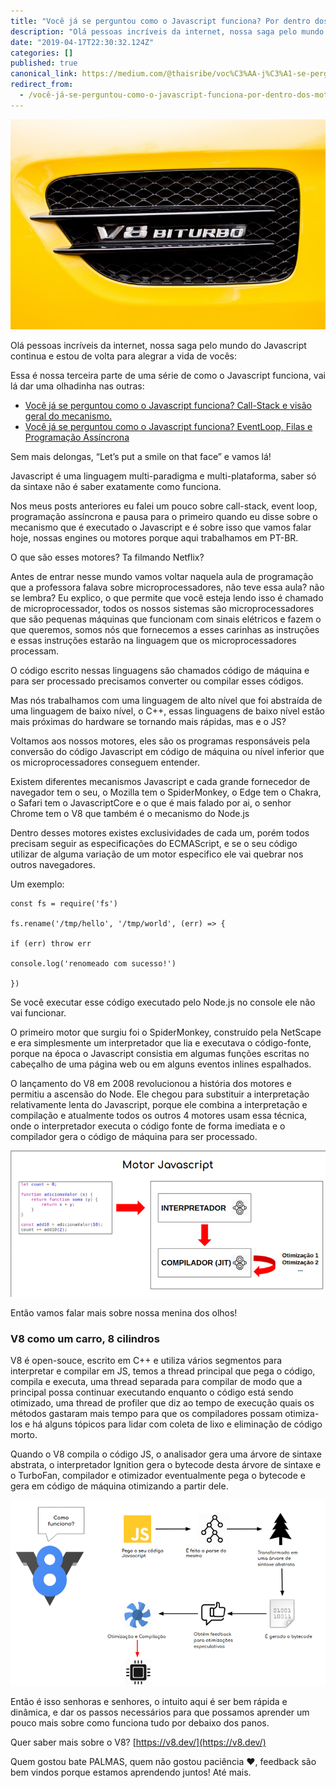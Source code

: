 ```yaml
---
title: "Você já se perguntou como o Javascript funciona? Por dentro dos motores + V8 a menina dos olhos."
description: "Olá pessoas incríveis da internet, nossa saga pelo mundo do Javascript continua e estou de volta para alegrar a vida de vocês:"
date: "2019-04-17T22:30:32.124Z"
categories: []
published: true
canonical_link: https://medium.com/@thaisribe/voc%C3%AA-j%C3%A1-se-perguntou-como-o-javascript-funciona-por-dentro-dos-motores-v8-a-menina-dos-olhos-e78de46c7a50
redirect_from:
  - /você-já-se-perguntou-como-o-javascript-funciona-por-dentro-dos-motores-v8-a-menina-dos-olhos-e78de46c7a50
---
```


![Photo by [GHAITH ALSIRAWAN](https://unsplash.com/@g_sirawan?utm_source=medium&utm_medium=referral) on [Unsplash](https://unsplash.com?utm_source=medium&utm_medium=referral)](./asset-1)

Olá pessoas incríveis da internet, nossa saga pelo mundo do Javascript continua e estou de volta para alegrar a vida de vocês:

Essa é nossa terceira parte de uma série de como o Javascript funciona, vai lá dar uma olhadinha nas outras:

-   [Você já se perguntou como o Javascript funciona? Call-Stack e visão geral do mecanismo.](https://medium.com/pequenos-passos-de-m%C3%A3os-dadas-comigo/voc%C3%AA-j%C3%A1-se-perguntou-como-o-javascript-funciona-call-stack-e-vis%C3%A3o-geral-do-mecanismo-c2b933f04b21)
-   [Você já se perguntou como o Javascript funciona? EventLoop, Filas e Programação Assíncrona](https://medium.com/pequenos-passos-de-m%C3%A3os-dadas-comigo/voc%C3%AA-j%C3%A1-se-perguntou-como-o-javascript-funciona-eventloop-filas-e-programa%C3%A7%C3%A3o-ass%C3%ADncrona-66aaf4552752)

Sem mais delongas, “Let’s put a smile on that face” e vamos lá!

Javascript é uma linguagem multi-paradigma e multi-plataforma, saber só da sintaxe não é saber exatamente como funciona.

Nos meus posts anteriores eu falei um pouco sobre call-stack, event loop, programação assíncrona e pausa para o primeiro quando eu disse sobre o mecanismo que é executado o Javascript e é sobre isso que vamos falar hoje, nossas engines ou motores porque aqui trabalhamos em PT-BR.

O que são esses motores? Ta filmando Netflix?

Antes de entrar nesse mundo vamos voltar naquela aula de programação que a professora falava sobre microprocessadores, não teve essa aula? não se lembra? Eu explico, o que permite que você esteja lendo isso é chamado de microprocessador, todos os nossos sistemas são microprocessadores que são pequenas máquinas que funcionam com sinais elétricos e fazem o que queremos, somos nós que fornecemos a esses carinhas as instruções e essas instruções estarão na linguagem que os microprocessadores processam.

O código escrito nessas linguagens são chamados código de máquina e para ser processado precisamos converter ou compilar esses códigos.

Mas nós trabalhamos com uma linguagem de alto nível que foi abstraída de uma linguagem de baixo nível, o C++, essas linguagens de baixo nível estão mais próximas do hardware se tornando mais rápidas, mas e o JS?

Voltamos aos nossos motores, eles são os programas responsáveis pela conversão do código Javascript em código de máquina ou nível inferior que os microprocessadores conseguem entender.

Existem diferentes mecanismos Javascript e cada grande fornecedor de navegador tem o seu, o Mozilla tem o SpiderMonkey, o Edge tem o Chakra, o Safari tem o JavascriptCore e o que é mais falado por ai, o senhor Chrome tem o V8 que também é o mecanismo do Node.js

Dentro desses motores existes exclusividades de cada um, porém todos precisam seguir as especificações do ECMAScript, e se o seu código utilizar de alguma variação de um motor especifico ele vai quebrar nos outros navegadores.

Um exemplo:

```
const fs = require('fs')

fs.rename('/tmp/hello', '/tmp/world', (err) => {

if (err) throw err

console.log('renomeado com sucesso!')

})
```

Se você executar esse código executado pelo Node.js no console ele não vai funcionar.

O primeiro motor que surgiu foi o SpiderMonkey, construído pela NetScape e era simplesmente um interpretador que lia e executava o código-fonte, porque na época o Javascript consistia em algumas funções escritas no cabeçalho de uma página web ou em alguns eventos inlines espalhados.

O lançamento do V8 em 2008 revolucionou a história dos motores e permitiu a ascensão do Node. Ele chegou para substituir a interpretação relativamente lenta do Javascript, porque ele combina a interpretação e compilação e atualmente todos os outros 4 motores usam essa técnica, onde o interpretador executa o código fonte de forma imediata e o compilador gera o código de máquina para ser processado.

![Vai ficar com algumas bordas faltando sim rs #paz](./asset-2.png)

Então vamos falar mais sobre nossa menina dos olhos!

### V8 como um carro, 8 cilindros

V8 é open-souce, escrito em C++ e utiliza vários segmentos para interpretar e compilar em JS, temos a thread principal que pega o código, compila e executa, uma thread separada para compilar de modo que a principal possa continuar executando enquanto o código está sendo otimizado, uma thread de profiler que diz ao tempo de execução quais os métodos gastaram mais tempo para que os compiladores possam otimiza-los e há alguns tópicos para lidar com coleta de lixo e eliminação de código morto.

Quando o V8 compila o código JS, o analisador gera uma árvore de sintaxe abstrata, o interpretador Ignition gera o bytecode desta árvore de sintaxe e o TurboFan, compilador e otimizador eventualmente pega o bytecode e gera em código de máquina otimizando a partir dele.

![](./asset-3.png)

Então é isso senhoras e senhores, o intuito aqui é ser bem rápida e dinâmica, e dar os passos necessários para que possamos aprender um pouco mais sobre como funciona tudo por debaixo dos panos.

Quer saber mais sobre o V8? [https://v8.dev/](https://v8.dev/)

Quem gostou bate PALMAS, quem não gostou paciência ❤, feedback são bem vindos porque estamos aprendendo juntos! Até mais.
